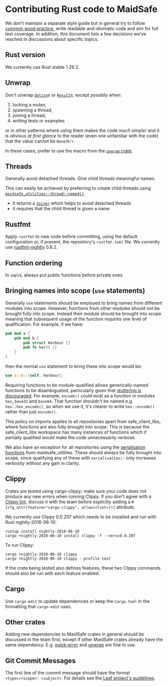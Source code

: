 # Contributing Rust code to MaidSafe

We don't maintain a separate style guide but in general try to follow [common good practice](https://aturon.github.io/), write readable and idiomatic code and aim for full test coverage. In addition, this document lists a few decisions we've reached in discussions about specific topics.

## Rust version

We currently use Rust stable 1.26.2.

## Unwrap

Don't unwrap [`Option`](https://doc.rust-lang.org/std/option/enum.Option.html)s or [`Result`](https://doc.rust-lang.org/std/result/enum.Result.html)s, except possibly when:

1. locking a mutex,
2. spawning a thread,
3. joining a thread,
4. writing tests or examples

or in other patterns where using them makes the code _much simpler_ and it is _obvious at first glance_ to the reader (even one unfamiliar with the code) that the value cannot be `None`/`Err`.

In these cases, prefer to use the macro from the [`unwrap` crate](https://crates.io/crates/unwrap).

## Threads

Generally avoid detached threads. Give child threads meaningful names.

This can easily be achieved by preferring to create child threads using [`maidsafe_utilities::thread::named()`](http://docs.maidsafe.net/maidsafe_utilities/master/maidsafe_utilities/thread/fn.named.html).

* it returns a [`Joiner`](http://docs.maidsafe.net/maidsafe_utilities/master/maidsafe_utilities/thread/struct.Joiner.html) which helps to avoid detached threads
* it requires that the child thread is given a name

## Rustfmt

Apply `rustfmt` to new code before committing, using the default configuration or, if present, the repository's `rustfmt.toml` file. We currently use [rustfmt-nightly](https://crates.io/crates/rustfmt-nightly) 0.8.2.

## Function ordering

In `impl`s, always put public functions before private ones.

## Bringing names into scope (`use` statements)

Generally `use` statements should be employed to bring names from different modules into scope. However, functions from other modules should not be brought fully into scope. Instead their module should be brought into scope meaning that subsequent usage of the function requires one level of qualification. For example, if we have:

```rust
pub mod a {
    pub mod b {
        pub struct Harbour {}
        pub fn bar() {}
    }
}
```

then the normal `use` statement to bring these into scope would be:

```rust
use a::b::{self, Harbour};
```

Requiring functions to be module-qualified allows generically-named functions to be disambiguated, particularly given that [stuttering is discouraged](https://github.com/rust-lang-nursery/rust-clippy/wiki#stutter). For example, `encode()` could exist as a function in modules `hex`, `base32` and `base64`. That function shouldn't be named e.g. `hex::hex_encode()`, so when we use it, it's clearer to write `hex::encode()` rather than just `encode()`.

This policy on imports applies to all repositories apart from safe_client_libs, where functions are also fully brought into scope. This is because the safe_client_libs workspace has many instances of functions which if partially qualified would make the code unnecessarily verbose.

We also have an exception for all repositories using the [serialisation functions](https://docs.rs/maidsafe_utilities/0.15.0/maidsafe_utilities/serialisation/index.html) from maidsafe_utilities. These should always be fully brought into scope, since qualifying any of these with `serialisation::` only increases verbosity without any gain in clarity.

## Clippy

Crates are tested using cargo-clippy; make sure your code does not produce any new errors when running Clippy. If you don't agree with a [Clippy lint](https://github.com/Manishearth/rust-clippy#lints), discuss it with the team before explicitly adding a `#[cfg_attr(feature="cargo-clippy", allow(<lint>))]` attribute.

We currently use Clippy 0.0.207 which needs to be installed and run with Rust nightly-2018-06-10:
```
rustup install nightly-2018-06-10
cargo +nightly-2018-06-10 install clippy -f --vers=0.0.207
```

To run Clippy:
```
cargo +nightly-2018-06-10 clippy
cargo +nightly-2018-06-10 clippy --profile test
```
If the crate being tested also defines features, these two Clippy commands should also be run with each feature enabled.

## Cargo

Use `cargo-edit` to update dependencies or keep the `Cargo.toml` in the formatting that `cargo-edit` uses.

## Other crates

Adding new dependencies to MaidSafe crates in general should be discussed in the team first, except if other MaidSafe crates already have the same dependency. E.g. [quick-error](https://crates.io/crates/quick-error) and [unwrap](https://crates.io/crates/unwrap) are fine to use.

## Git Commit Messages

The first line of the commit message should have the format `<type>/<scope>: <subject>`. For details see the [Leaf project's guidelines](https://github.com/autumnai/leaf/blob/master/CONTRIBUTING.md#git-commit-guidelines).
